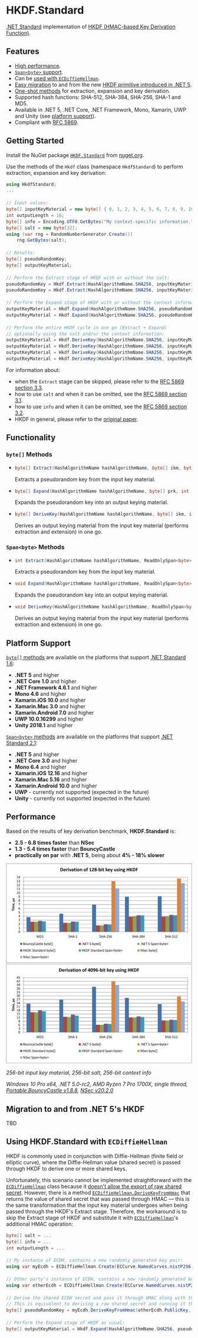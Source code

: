 # HKDF.Standard

[.NET Standard](https://docs.microsoft.com/en-us/dotnet/standard/net-standard) implementation of [HKDF (HMAC-based Key Derivation Function)](https://tools.ietf.org/html/rfc5869).


## Features

* [High performance](#performance).
* [`Span<byte>` support](#spanbyte-methods).
* Can be [used with `ECDiffieHellman`](#using-hkdfstandard-with-ecdiffiehellman).
* [Easy migration](#migration-to-and-from-net-5s-hkdf) to and from the new [HKDF primitive introduced in .NET 5](https://docs.microsoft.com/en-us/dotnet/api/system.security.cryptography.hkdf?view=net-5.0).
* [One-shot methods](#functionality) for extraction, expansion and key derivation.
* Supported hash functions: SHA-512, SHA-384, SHA-256, SHA-1 and MD5.
* Available in .NET 5, .NET Core, .NET Framework, Mono, Xamarin, UWP and Unity (see [platform support](#platform-support)).
* Compliant with [RFC 5869](https://tools.ietf.org/html/rfc5869).


## Getting Started

Install the NuGet package [`HKDF.Standard`](https://www.nuget.org/packages/HKDF.Standard/) from [nuget.org](https://www.nuget.org).

Use the methods of the `Hkdf` class (namespace `HkdfStandard`) to perform extraction, expansion and key derivation:

```csharp
using HkdfStandard;
...

// Input values:
byte[] inputKeyMaterial = new byte[] { 0, 1, 2, 3, 4, 5, 6, 7, 8, 9, 10, 11, 12, 13, 14, 15, 16, 17 };
int outputLength = 16;
byte[] info = Encoding.UTF8.GetBytes("My context-specific information.");
byte[] salt = new byte[32];
using (var rng = RandomNumberGenerator.Create())
    rng.GetBytes(salt);

// Results:
byte[] pseudoRandomKey;
byte[] outputKeyMaterial;

// Perform the Extract stage of HKDF with or without the salt:
pseudoRandomKey = Hkdf.Extract(HashAlgorithmName.SHA256, inputKeyMaterial, salt);
pseudoRandomKey = Hkdf.Extract(HashAlgorithmName.SHA256, inputKeyMaterial);

// Perform the Expand stage of HKDF with or without the context information:
outputKeyMaterial = Hkdf.Expand(HashAlgorithmName.SHA256, pseudoRandomKey, outputLength, info);
outputKeyMaterial = Hkdf.Expand(HashAlgorithmName.SHA256, pseudoRandomKey, outputLength);

// Perform the entire HKDF cycle in one go (Extract + Expand)
// optionally using the salt and/or the context information:
outputKeyMaterial = Hkdf.DeriveKey(HashAlgorithmName.SHA256, inputKeyMaterial, outputLength, salt, info);
outputKeyMaterial = Hkdf.DeriveKey(HashAlgorithmName.SHA256, inputKeyMaterial, outputLength, salt);
outputKeyMaterial = Hkdf.DeriveKey(HashAlgorithmName.SHA256, inputKeyMaterial, outputLength, info: info);
outputKeyMaterial = Hkdf.DeriveKey(HashAlgorithmName.SHA256, inputKeyMaterial, outputLength);
```

For information about:
* when the `Extract` stage can be skipped, please refer to the [RFC 5869 section 3.3](https://tools.ietf.org/html/rfc5869#section-3.3).
* how to use `salt` and when it can be omitted, see the [RFC 5869 section 3.1](https://tools.ietf.org/html/rfc5869#section-3.1).
* how to use `info` and when it can be omitted, see the [RFC 5869 section 3.2](https://tools.ietf.org/html/rfc5869#section-3.2).
* HKDF in general, please refer to the [original paper](https://eprint.iacr.org/2010/264.pdf).


## Functionality

### `byte[]` Methods

* ```csharp
  byte[] Extract(HashAlgorithmName hashAlgorithmName, byte[] ikm, byte[]? salt);
  ```
  Extracts a pseudorandom key from the input key material.
  
* ```csharp
  byte[] Expand(HashAlgorithmName hashAlgorithmName, byte[] prk, int outputLength, byte[]? info);
  ```
  Expands the pseudorandom key into an output keying material.

* ```csharp
  byte[] DeriveKey(HashAlgorithmName hashAlgorithmName, byte[] ikm, int outputLength, byte[]? salt, byte[]? info);
  ```
  Derives an output keying material from the input key material (performs extraction and extension) in one go.


### `Span<byte>` Methods

* ```csharp
  int Extract(HashAlgorithmName hashAlgorithmName, ReadOnlySpan<byte> ikm, ReadOnlySpan<byte> salt, Span<byte> prk);
  ```
  Extracts a pseudorandom key from the input key material.

* ```csharp
  void Expand(HashAlgorithmName hashAlgorithmName, ReadOnlySpan<byte> prk, Span<byte> output, ReadOnlySpan<byte> info);
  ```
  Expands the pseudorandom key into an output keying material.

* ```csharp
  void DeriveKey(HashAlgorithmName hashAlgorithmName, ReadOnlySpan<byte> ikm, Span<byte> output, ReadOnlySpan<byte> salt, ReadOnlySpan<byte> info);
  ```
  Derives an output keying material from the input key material (performs extraction and extension) in one go.


## Platform Support

[`byte[]` methods](#byte-methods) are available on the platforms that support [.NET Standard 1.6](https://docs.microsoft.com/en-us/dotnet/standard/net-standard#net-implementation-support):
* **.NET 5** and higher
* **.NET Core 1.0** and higher
* **.NET Framework 4.6.1** and higher
* **Mono 4.6** and higher
* **Xamarin.iOS 10.0** and higher
* **Xamarin.Mac 3.0** and higher
* **Xamarin.Android 7.0** and higher
* **UWP 10.0.16299** and higher
* **Unity 2018.1** and higher

[`Span<byte>` methods](#spanbyte-methods) are available on the platforms that support [.NET Standard 2.1](https://docs.microsoft.com/en-us/dotnet/standard/net-standard#net-implementation-support):
* **.NET 5** and higher
* **.NET Core 3.0** and higher
* **Mono 6.4** and higher
* **Xamarin.iOS 12.16** and higher
* **Xamarin.Mac 5.16** and higher
* **Xamarin.Android 10.0** and higher
* **UWP** - currently not supported (expected in the future)
* **Unity** - currently not supported (expected in the future)


## Performance

Based on the results of key derivation benchmark, **HKDF.Standard** is:
* **2.5 - 6.8 times faster** than **NSec**
* **1.3 - 5.4 times faster** than **BouncyCastle**
* **practically on par** with **.NET 5**, being about **4% - 18% slower**

![Chart: derivation of 128-bit key](/img/Chart_KeyDerivation_128bit.png)
![Chart: derivation of 4096-bit key](/img/Chart_KeyDerivation_4096bit.png)

*256-bit input key material, 256-bit salt, 256-bit context info*

*Windows 10 Pro x64, .NET 5.0-rc2, AMD Ryzen 7 Pro 1700X, single thread, [Portable.BouncyCastle v1.8.8](https://www.nuget.org/packages/Portable.BouncyCastle/1.8.8),
[NSec v20.2.0](https://www.nuget.org/packages/NSec.Cryptography/20.2.0)*


## Migration to and from **.NET 5**'s HKDF

TBD


## Using **HKDF.Standard** with `ECDiffieHellman`

HKDF is commonly used in conjunction with Diffie-Hellman (finite field or elliptic curve), where the Diffie-Hellman value (shared secret) is passed through HKDF to derive one or more shared keys.

Unfortunately, this scenario cannot be implemented straightforward with the [`ECDiffieHellman`](https://docs.microsoft.com/en-us/dotnet/api/system.security.cryptography.ecdiffiehellman?view=netcore-3.1) class because it
[doesn't allow the export of raw shared secret](https://docs.microsoft.com/en-us/dotnet/standard/security/cross-platform-cryptography#ecdh). However, there is a method [`ECDiffieHellman.DeriveKeyFromHmac`](https://docs.microsoft.com/en-us/dotnet/api/system.security.cryptography.ecdiffiehellman.derivekeyfromhmac?view=netcore-3.1) that returns the value of shared secret that was passed through HMAC &mdash; this is the same transformation that the input key material undergoes when being passed through the HKDF's Extract stage. Therefore, the workaround is to skip the Extract stage of HKDF and substitute it with [`ECDiffieHellman`](https://docs.microsoft.com/en-us/dotnet/api/system.security.cryptography.ecdiffiehellman?view=netcore-3.1)'s additional HMAC operation:

```csharp
byte[] salt = ...
byte[] info = ...
int outputLength = ...

// My instance of ECDH, contains a new randomly generated key pair:
using var myEcdh = ECDiffieHellman.Create(ECCurve.NamedCurves.nistP256);

// Other party's instance of ECDH, contains a new randomly generated key pair:
using var otherEcdh = ECDiffieHellman.Create(ECCurve.NamedCurves.nistP256);

// Derive the shared ECDH secret and pass it through HMAC along with the salt (as HMAC's message and key respectively).
// This is equivalent to deriving a raw shared secret and running it through the HKDF Extract, which gives a shared pseudorandom key:
byte[] pseudoRandomKey = myEcdh.DeriveKeyFromHmac(otherEcdh.PublicKey, HashAlgorithmName.SHA256, salt);

// Perform the Expand stage of HKDF as usual:
byte[] outputKeyMaterial = Hkdf.Expand(HashAlgorithmName.SHA256, pseudoRandomKey, outputLength, info);
```
